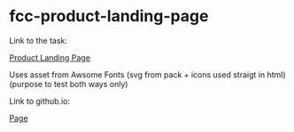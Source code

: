# fcc-product-landing-page

Link to the task:

[Product Landing Page](https://www.freecodecamp.org/learn/responsive-web-design/responsive-web-design-projects/build-a-product-landing-page)

Uses asset from Awsome Fonts (svg from pack + icons used straigt in html) (purpose to test both ways only)

Link to github.io:

[Page](https://mikhailspirin.github.io/fcc-product-landing-page/)
